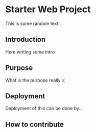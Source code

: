 # Starter Web Project
This is some random text

## Introduction
Here writing some intro

## Purpose
What is the purpose really :( 

## Deployment
Deployment of this can be done by...

## How to contribute